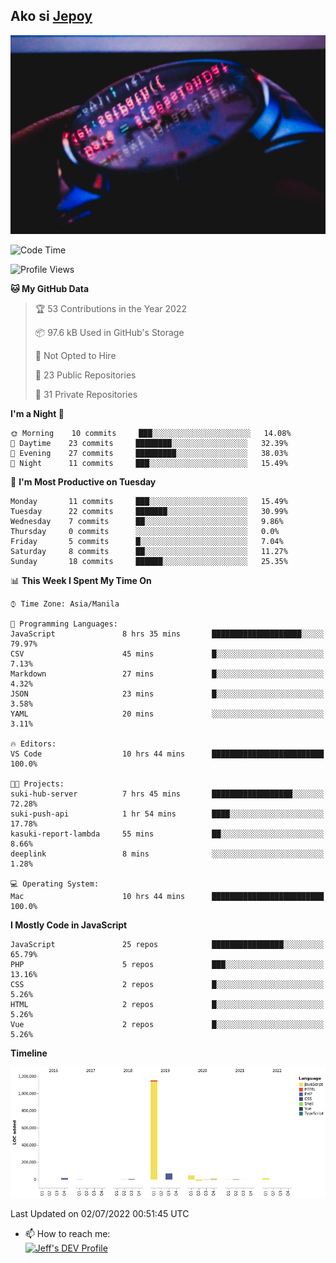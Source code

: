 ## Ako si [Jepoy](https://github.com/je-poy)
![je-poy-cover-img](imgs/cover.jpeg)

<!--START_SECTION:waka-->
![Code Time](http://img.shields.io/badge/Code%20Time-0%20secs-blue)

![Profile Views](http://img.shields.io/badge/Profile%20Views-0-blue)

**🐱 My GitHub Data** 

> 🏆 53 Contributions in the Year 2022
 > 
> 📦 97.6 kB Used in GitHub's Storage 
 > 
> 🚫 Not Opted to Hire
 > 
> 📜 23 Public Repositories 
 > 
> 🔑 31 Private Repositories  
 > 
**I'm a Night 🦉** 

```text
🌞 Morning    10 commits     ███░░░░░░░░░░░░░░░░░░░░░░   14.08% 
🌆 Daytime    23 commits     ████████░░░░░░░░░░░░░░░░░   32.39% 
🌃 Evening    27 commits     █████████░░░░░░░░░░░░░░░░   38.03% 
🌙 Night      11 commits     ███░░░░░░░░░░░░░░░░░░░░░░   15.49%

```
📅 **I'm Most Productive on Tuesday** 

```text
Monday       11 commits     ███░░░░░░░░░░░░░░░░░░░░░░   15.49% 
Tuesday      22 commits     ███████░░░░░░░░░░░░░░░░░░   30.99% 
Wednesday    7 commits      ██░░░░░░░░░░░░░░░░░░░░░░░   9.86% 
Thursday     0 commits      ░░░░░░░░░░░░░░░░░░░░░░░░░   0.0% 
Friday       5 commits      █░░░░░░░░░░░░░░░░░░░░░░░░   7.04% 
Saturday     8 commits      ██░░░░░░░░░░░░░░░░░░░░░░░   11.27% 
Sunday       18 commits     ██████░░░░░░░░░░░░░░░░░░░   25.35%

```


📊 **This Week I Spent My Time On** 

```text
⌚︎ Time Zone: Asia/Manila

💬 Programming Languages: 
JavaScript               8 hrs 35 mins       ████████████████████░░░░░   79.97% 
CSV                      45 mins             █░░░░░░░░░░░░░░░░░░░░░░░░   7.13% 
Markdown                 27 mins             █░░░░░░░░░░░░░░░░░░░░░░░░   4.32% 
JSON                     23 mins             █░░░░░░░░░░░░░░░░░░░░░░░░   3.58% 
YAML                     20 mins             ░░░░░░░░░░░░░░░░░░░░░░░░░   3.11%

🔥 Editors: 
VS Code                  10 hrs 44 mins      █████████████████████████   100.0%

🐱‍💻 Projects: 
suki-hub-server          7 hrs 45 mins       ██████████████████░░░░░░░   72.28% 
suki-push-api            1 hr 54 mins        ████░░░░░░░░░░░░░░░░░░░░░   17.78% 
kasuki-report-lambda     55 mins             ██░░░░░░░░░░░░░░░░░░░░░░░   8.66% 
deeplink                 8 mins              ░░░░░░░░░░░░░░░░░░░░░░░░░   1.28%

💻 Operating System: 
Mac                      10 hrs 44 mins      █████████████████████████   100.0%

```

**I Mostly Code in JavaScript** 

```text
JavaScript               25 repos            ████████████████░░░░░░░░░   65.79% 
PHP                      5 repos             ███░░░░░░░░░░░░░░░░░░░░░░   13.16% 
CSS                      2 repos             █░░░░░░░░░░░░░░░░░░░░░░░░   5.26% 
HTML                     2 repos             █░░░░░░░░░░░░░░░░░░░░░░░░   5.26% 
Vue                      2 repos             █░░░░░░░░░░░░░░░░░░░░░░░░   5.26%

```


**Timeline**

![Chart not found](https://raw.githubusercontent.com/je-poy/je-poy/main/charts/bar_graph.png) 


 Last Updated on 02/07/2022 00:51:45 UTC
<!--END_SECTION:waka-->

- 📫 How to reach me: <br />
[<img src="https://d2fltix0v2e0sb.cloudfront.net/dev-badge.svg" width="50" alt="Jeff's DEV Profile" />](https://dev.to/jepoy)
<!--
**je-poy/je-poy** is a ✨ _special_ ✨ repository because its `README.md` (this file) appears on your GitHub profile.

Here are some ideas to get you started:

- 🔭 I’m currently working on ...
- 🌱 I’m currently learning ...
- 👯 I’m looking to collaborate on ...
- 🤔 I’m looking for help with ...
- 💬 Ask me about ...

- 😄 Pronouns: ...
- ⚡ Fun fact: ...
-->
